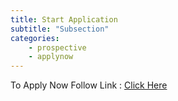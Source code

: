 ```yaml
---
title: Start Application 
subtitle: "Subsection"
categories:
    - prospective
    - applynow
---
```


To Apply Now Follow Link : <a href="https://app.semoadmissions.org/?_sp=66d2fcbf-b482-4b52-a0f0-db49197406c8.1634057738901" target="balnk">Click Here</a>

